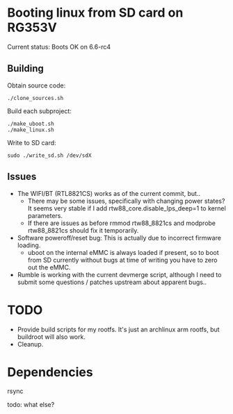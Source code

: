 # Booting linux from SD card on RG353V

Current status: Boots OK on 6.6-rc4

## Building

Obtain source code:

    ./clone_sources.sh

Build each subproject:

    ./make_uboot.sh
    ./make_linux.sh

Write to SD card:

    sudo ./write_sd.sh /dev/sdX


## Issues

- The WIFI/BT (RTL8821CS) works as of the current commit, but..
    - There may be some issues, specifically with changing power states? It seems very stable if I add rtw88_core.disable_lps_deep=1 to kernel parameters.
    - If there are issues as before rmmod rtw88_8821cs and modprobe rtw88_8821cs should fix it temporarily.
- Software poweroff/reset bug: This is actually due to incorrect firmware loading.
    - uboot on the internal eMMC is always loaded if present, so to boot from SD currently without bugs at time of writing you have to zero out the eMMC.
- Rumble is working with the current devmerge script, although I need to submit some questions / patches upstream about apparent bugs..

# TODO

- Provide build scripts for my rootfs. It's just an archlinux arm rootfs, but buildroot will also work.
- Cleanup.

# Dependencies

rsync

todo: what else?
